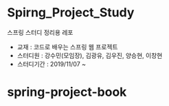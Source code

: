# Spirng_Project_Study
스프링 스터디 정리용 레포

- 교재 : 코드로 배우는 스프링 웹 프로젝트
- 스터디원 : 강수민(모임장), 김광유, 김우진, 양승현, 이창현
- 스터디기간 : 2019/11/07 ~

# spring-project-book
